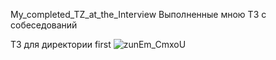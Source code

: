 My_completed_TZ_at_the_Interview
Выполненные мною ТЗ с собеседований

ТЗ для директории first
![zunEm_CmxoU](https://user-images.githubusercontent.com/110568260/226638937-4763dbcd-8de9-4e8e-8484-6ca5413cf744.jpg)
